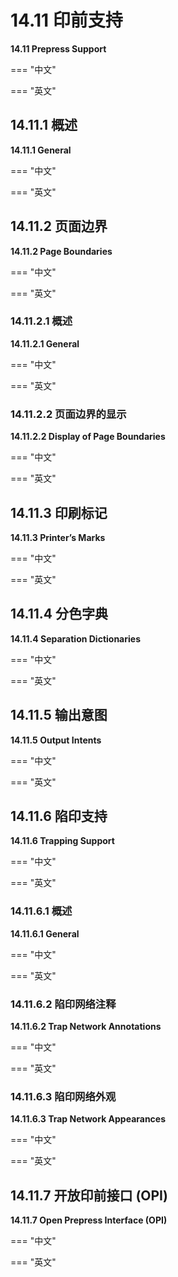 # 14.11 印前支持

**14.11 Prepress Support**

=== "中文"

=== "英文"


## 14.11.1 概述

**14.11.1 General**

=== "中文"

=== "英文"


## 14.11.2 页面边界

**14.11.2 Page Boundaries**

=== "中文"

=== "英文"


### 14.11.2.1 概述

**14.11.2.1 General**

=== "中文"

=== "英文"


### 14.11.2.2 页面边界的显示

**14.11.2.2 Display of Page Boundaries**

=== "中文"

=== "英文"


## 14.11.3 印刷标记

**14.11.3 Printer’s Marks**

=== "中文"

=== "英文"


## 14.11.4 分色字典

**14.11.4 Separation Dictionaries**

=== "中文"

=== "英文"


## 14.11.5 输出意图

**14.11.5 Output Intents**

=== "中文"

=== "英文"


## 14.11.6 陷印支持

**14.11.6 Trapping Support**

=== "中文"

=== "英文"


### 14.11.6.1 概述

**14.11.6.1 General**

=== "中文"

=== "英文"


### 14.11.6.2 陷印网络注释

**14.11.6.2 Trap Network Annotations**

=== "中文"

=== "英文"


### 14.11.6.3 陷印网络外观

**14.11.6.3 Trap Network Appearances**

=== "中文"

=== "英文"


## 14.11.7 开放印前接口 (OPI)

**14.11.7 Open Prepress Interface (OPI)**

=== "中文"

=== "英文"

